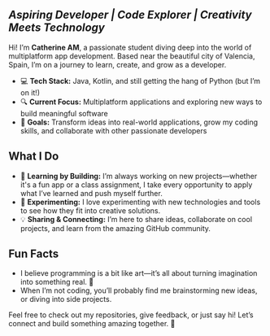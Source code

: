 
## _Aspiring Developer | Code Explorer | Creativity Meets Technology_

Hi! I’m **Catherine AM**, a passionate student diving deep into the world of multiplatform app development. Based near the beautiful city of Valencia, Spain, I’m on a journey to learn, create, and grow as a developer.

- 💻 **Tech Stack:** Java, Kotlin, and still getting the hang of Python (but I’m on it!)  
- 🔍 **Current Focus:** Multiplatform applications and exploring new ways to build meaningful software  
- 🎯 **Goals:** Transform ideas into real-world applications, grow my coding skills, and collaborate with other passionate developers

## What I Do

- 🌱 **Learning by Building:** I’m always working on new projects—whether it's a fun app or a class assignment, I take every opportunity to apply what I’ve learned and push myself further.  
- 🔧 **Experimenting:** I love experimenting with new technologies and tools to see how they fit into creative solutions.  
- 💡 **Sharing & Connecting:** I’m here to share ideas, collaborate on cool projects, and learn from the amazing GitHub community.

## Fun Facts

- I believe programming is a bit like art—it’s all about turning imagination into something real. 🎨  
- When I’m not coding, you’ll probably find me brainstorming new ideas, or diving into side projects.

Feel free to check out my repositories, give feedback, or just say hi! Let’s connect and build something amazing together. 🚀
